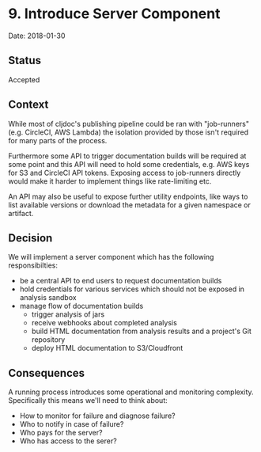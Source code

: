 # 9. Introduce Server Component

Date: 2018-01-30

## Status

Accepted

## Context

While most of cljdoc's publishing pipeline could be ran with
"job-runners" (e.g. CircleCI, AWS Lambda) the isolation provided by
those isn't required for many parts of the process.

Furthermore some API to trigger documentation builds will be required
at some point and this API will need to hold some credentials, e.g.
AWS keys for S3 and CircleCI API tokens. Exposing access to job-runners
directly would make it harder to implement things like rate-limiting etc.

An API may also be useful to expose further utility endpoints, like
ways to list available versions or download the metadata for a given
namespace or artifact.

## Decision

We will implement a server component which has the following responsibilties:

- be a central API to end users to request documentation builds
- hold credentials for various services which should not be exposed in analysis sandbox
- manage flow of documentation builds
  - trigger analysis of jars
  - receive webhooks about completed analysis
  - build HTML documentation from analysis results and a project's Git repository
  - deploy HTML documentation to S3/Cloudfront

## Consequences

A running process introduces some operational and monitoring complexity. Specifically
this means we'll need to think about:

- How to monitor for failure and diagnose failure?
- Who to notify in case of failure?
- Who pays for the server?
- Who has access to the serer?
